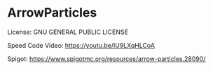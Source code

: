 # ArrowParticles
License: GNU GENERAL PUBLIC LICENSE

Speed Code Video: https://youtu.be/IU9LXqHLCoA

Spigot: https://www.spigotmc.org/resources/arrow-particles.28090/
